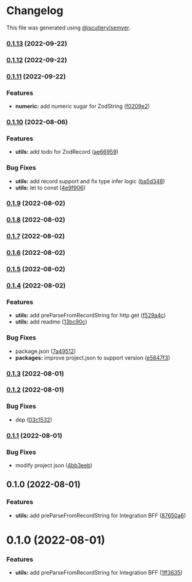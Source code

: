 # Changelog

This file was generated using [@jscutlery/semver](https://github.com/jscutlery/semver).

### [0.1.13](https://github.com/UNDERCOVERj/zod-plugins/compare/utils-0.1.12...utils-0.1.13) (2022-09-22)

### [0.1.12](https://github.com/UNDERCOVERj/zod-plugins/compare/utils-0.1.11...utils-0.1.12) (2022-09-22)

### [0.1.11](https://github.com/UNDERCOVERj/zod-plugins/compare/utils-0.1.10...utils-0.1.11) (2022-09-22)


### Features

* **numeric:** add numeric sugar for ZodString ([f0209e2](https://github.com/UNDERCOVERj/zod-plugins/commit/f0209e2ca77f5ce5c3a0854fd7a20b64b705976e))

### [0.1.10](https://github.com/UNDERCOVERj/zod-plugins/compare/utils-0.1.9...utils-0.1.10) (2022-08-06)


### Features

* **utils:** add todo for ZodRecord ([ae66959](https://github.com/UNDERCOVERj/zod-plugins/commit/ae6695993dd77744fb1d228a73fdb3548e50490a))


### Bug Fixes

* **utils:** add record support and fix type infer logic ([ba5d348](https://github.com/UNDERCOVERj/zod-plugins/commit/ba5d348b2f62957b7635c5770153120aa085b0d5))
* **utils:** let to const ([4e9f906](https://github.com/UNDERCOVERj/zod-plugins/commit/4e9f906ed97e6a38d96c9a021b5f5c5730b38c59))

### [0.1.9](https://github.com/UNDERCOVERj/zod-plugins/compare/utils-0.1.8...utils-0.1.9) (2022-08-02)

### [0.1.8](https://github.com/UNDERCOVERj/zod-plugins/compare/utils-0.1.7...utils-0.1.8) (2022-08-02)

### [0.1.7](https://github.com/UNDERCOVERj/zod-plugins/compare/utils-0.1.6...utils-0.1.7) (2022-08-02)

### [0.1.6](https://github.com/UNDERCOVERj/zod-plugins/compare/utils-0.1.5...utils-0.1.6) (2022-08-02)

### [0.1.5](https://github.com/UNDERCOVERj/zod-plugins/compare/utils-0.1.4...utils-0.1.5) (2022-08-02)

### [0.1.4](https://github.com/UNDERCOVERj/zod-plugins/compare/utils-0.1.3...utils-0.1.4) (2022-08-02)


### Features

* **utils:** add preParseFromRecordString for http get ([f529a4c](https://github.com/UNDERCOVERj/zod-plugins/commit/f529a4cf4ca52cacacd92d8d1fc33e8afc88ad94))
* **utils:** add readme ([13bc90c](https://github.com/UNDERCOVERj/zod-plugins/commit/13bc90cb1194eed34f52157ef44b5b636e9b2b66))


### Bug Fixes

* package.json ([7a49512](https://github.com/UNDERCOVERj/zod-plugins/commit/7a49512413a2d067ba798b221324467a1afe040f))
* **packages:** improve project.json to support version ([e5847f3](https://github.com/UNDERCOVERj/zod-plugins/commit/e5847f3cf8a59a5838a1860ccc842f0ec30fa1aa))

### [0.1.3](https://github.com/UNDERCOVERj/zod-plugins/compare/utils-0.1.2...utils-0.1.3) (2022-08-01)

### [0.1.2](https://github.com/UNDERCOVERj/zod-plugins/compare/utils-0.1.1...utils-0.1.2) (2022-08-01)


### Bug Fixes

* dep ([03c1532](https://github.com/UNDERCOVERj/zod-plugins/commit/03c153206983eb31ad77dc37f682945bea945caf))

### [0.1.1](https://github.com/UNDERCOVERj/zod-plugins/compare/utils-0.1.0...utils-0.1.1) (2022-08-01)


### Bug Fixes

* modify project json ([4bb3eeb](https://github.com/UNDERCOVERj/zod-plugins/commit/4bb3eeb1ebbf7d4ed36af002227312ca3ac6061b))

## 0.1.0 (2022-08-01)


### Features

* **utils:** add preParseFromRecordString for Integration BFF ([87650a6](https://github.com/UNDERCOVERj/zod-plugins/commit/87650a67b4bf1d5ef322b5b03bae26201f8bb60c))

# 0.1.0 (2022-08-01)


### Features

* **utils:** add preParseFromRecordString for Integration BFF ([1ff3635](https://github.com/UNDERCOVERj/zod-plugins/commit/1ff3635b833ad1fd998e28f3fa7c80e066cdcc10))
